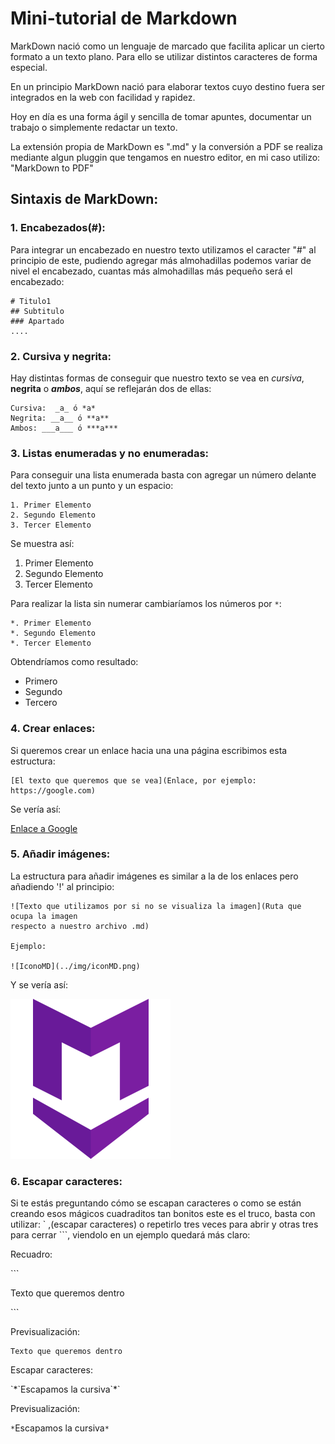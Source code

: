 # Mini-tutorial de Markdown

MarkDown nació como un lenguaje de marcado que facilita aplicar un cierto formato a un texto plano. Para ello se utilizar distintos caracteres de forma especial.

En un principio MarkDown nació para elaborar textos cuyo destino fuera ser integrados en la web con facilidad y rapidez.

Hoy en día es una forma ágil y sencilla de tomar apuntes, documentar un trabajo o simplemente redactar un texto.

La extensión propia de MarkDown es ".md" y la conversión a PDF se realiza mediante algun pluggin que tengamos en nuestro editor, en mi caso utilizo: "MarkDown to PDF"

## Sintaxis de MarkDown:

### 1. Encabezados(#):

Para integrar un encabezado en nuestro texto utilizamos el caracter "#" al principio de este, pudiendo agregar más almohadillas podemos variar de nivel el encabezado, cuantas más almohadillas más pequeño será el encabezado:

```
# Titulo1
## Subtitulo
### Apartado
....
```

### 2. Cursiva y negrita:

Hay distintas formas de conseguir que nuestro texto se vea en _cursiva_, __negrita__ o ___ambos___, aquí se reflejarán dos de ellas:

```
Cursiva:  _a_ ó *a*
Negrita: __a__ ó **a**
Ambos: ___a___ ó ***a***
```

### 3. Listas enumeradas y no enumeradas:

Para conseguir una lista enumerada basta con agregar un número delante del texto junto a un punto y un espacio:

```
1. Primer Elemento
2. Segundo Elemento
3. Tercer Elemento
```

Se muestra así:

1. Primer Elemento
2. Segundo Elemento
3. Tercer Elemento

Para realizar la lista sin numerar cambiaríamos los números por `*`:

```
*. Primer Elemento
*. Segundo Elemento
*. Tercer Elemento
```

Obtendríamos como resultado:

* Primero
* Segundo
* Tercero

### 4. Crear enlaces:

Si queremos crear un enlace hacia una una página escribimos esta estructura:

```
[El texto que queremos que se vea](Enlace, por ejemplo: https://google.com)
```

Se vería así:

[Enlace a Google](https://google.com)

### 5. Añadir imágenes:

La estructura para añadir imágenes es similar a la de los enlaces pero añadiendo '!' al principio:

```
![Texto que utilizamos por si no se visualiza la imagen](Ruta que ocupa la imagen
respecto a nuestro archivo .md)

Ejemplo:

![IconoMD](../img/iconMD.png)
```

Y se vería así:

![IconoMD](../img/iconMD.png)

### 6. Escapar caracteres:

Si te estás preguntando cómo se escapan caracteres o como se están creando esos mágicos cuadraditos tan bonitos este es el truco, basta con utilizar: \` ,(escapar caracteres) o repetirlo tres veces para abrir y otras tres para cerrar \`\`\`, viendolo en un ejemplo quedará más claro:

Recuadro:

\`\`\`

Texto que queremos dentro

\`\`\`

Previsualización:

```
Texto que queremos dentro
```

Escapar caracteres:

\`\*\`Escapamos la cursiva\`\*\`

Previsualización:

`*`Escapamos la cursiva`*`
